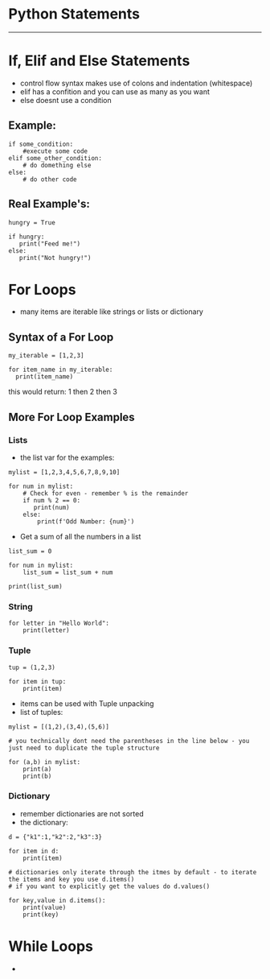 # Python Statements
***
# If, Elif and Else Statements
* control flow syntax makes use of colons and indentation (whitespace)
* elif has a confition and you can use as many as you want
* else doesnt use a condition
## Example:
```
if some_condition:
    #execute some code
elif some_other_condition:
    # do domething else
else:
    # do other code
```
## Real Example's:
```
hungry = True

if hungry:
   print("Feed me!")
else:
   print("Not hungry!")
```

# For Loops
* many items are iterable like strings or lists or dictionary

## Syntax of a For Loop
```
my_iterable = [1,2,3]

for item_name in my_iterable:
  print(item_name)
```
this would return: 1 then 2 then 3
## More For Loop Examples
### Lists
* the list var for the examples:
```
mylist = [1,2,3,4,5,6,7,8,9,10]
```
```
for num in mylist:
    # Check for even - remember % is the remainder
    if num % 2 == 0:
       print(num)
    else:
        print(f'Odd Number: {num}')
```
* Get a sum of all the numbers in a list
``` 
list_sum = 0

for num in mylist:
    list_sum = list_sum + num

print(list_sum)
```
### String
```
for letter in "Hello World":
    print(letter)
```
### Tuple
```
tup = (1,2,3)
```
```
for item in tup:
    print(item)
```
* items can be used with Tuple unpacking
* list of tuples:
```
mylist = [(1,2),(3,4),(5,6)]
```
```
# you technically dont need the parentheses in the line below - you just need to duplicate the tuple structure

for (a,b) in mylist:
    print(a)
    print(b)
```
### Dictionary 
* remember dictionaries are not sorted
* the dictionary:
```
d = {"k1":1,"k2":2,"k3":3}
```
```
for item in d:
    print(item)

# dictionaries only iterate through the itmes by default - to iterate the items and key you use d.items()
# if you want to explicitly get the values do d.values()
```
```
for key,value in d.items():
    print(value)
    print(key)
```

# While Loops
*